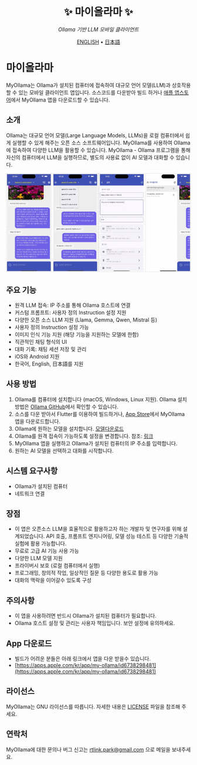<div align='center'>

# ✨ 마이올라마 ✨

_Ollama 기반 LLM 모바일 클라이언트_

[ENGLISH](./README.md) •
[日本語](./README_JP.md)

</div>

# 마이올라마

MyOllama는 Ollama가 설치된 컴퓨터에 접속하여 대규모 언어 모델(LLM)과 상호작용할 수 있는 모바일 클라이언트 앱입니다. 소스코드를 다운받아 빌드 하거나 [애플 앱스토어](https://apps.apple.com/us/app/my-ollama/id6738298481)에서 MyOllama 앱을 다운로드할 수 있습니다.

## 소개

Ollama는 대규모 언어 모델(Large Language Models, LLMs)을 로컬 컴퓨터에서 쉽게 실행할 수 있게 해주는 오픈 소스 소프트웨어입니다.
MyOllama를 사용하여 Ollama에 접속하여 다양한 LLM을 활용할 수 있습니다. MyOllama - Ollama 프로그램을 통해 자신의 컴퓨터에서 LLM을 실행하므로, 별도의 사용료 없이 AI 모델과 대화할 수 있습니다.

![poster](./image.jpg)

## 주요 기능

- 원격 LLM 접속: IP 주소를 통해 Ollama 호스트에 연결
- 커스텀 프롬프트: 사용자 정의 Instruction 설정 지원
- 다양한 오픈 소스 LLM 지원 (Llama, Gemma, Qwen, Mistral 등)
- 사용자 정의 Instruction 설정 가능
- 이미지 인식 기능 지원 (해당 기능을 지원하는 모델에 한함)
- 직관적인 채팅 형식의 UI
- 대화 기록: 채팅 세션 저장 및 관리
- iOS와 Android 지원
- 한국어, English, 日本語를 지원


## 사용 방법

1. Ollama를 컴퓨터에 설치합니다 (macOS, Windows, Linux 지원). Ollama 설치 방법은 [Ollama GitHub](https://ollama.com/download)에서 확인할 수 있습니다.
2. 소스를 다운 받아서 Flutter를 이용하여 빌드하거나, [App Store](https://apps.apple.com/us/app/my-ollama/id6738298481)에서 MyOllama 앱을 다운로드합니다.
3. Ollama에 원하는 모델을 설치합니다. [모델다운로드](https://ollama.com/search)
4. Ollama를 원격 접속이 가능하도록 설정을 변경합니다. 참조: [링크](http://practical.kr/?p=809) 
5. MyOllama 앱을 실행하고 Ollama가 설치된 컴퓨터의 IP 주소를 입력합니다.
6. 원하는 AI 모델을 선택하고 대화를 시작합니다.

## 시스템 요구사항

- Ollama가 설치된 컴퓨터
- 네트워크 연결

## 장점

- 이 앱은 오픈소스 LLM을 효율적으로 활용하고자 하는 개발자 및 연구자를 위해 설계되었습니다. API 호출, 프롬프트 엔지니어링, 모델 성능 테스트 등 다양한 기술적 실험에 활용 가능합니다.
- 무료로 고급 AI 기능 사용 가능
- 다양한 LLM 모델 지원
- 프라이버시 보호 (로컬 컴퓨터에서 실행)
- 프로그래밍, 창의적 작업, 일상적인 질문 등 다양한 용도로 활용 가능
- 대화의 맥락을 이어갈수 있도록 구성

## 주의사항

- 이 앱을 사용하려면 반드시 Ollama가 설치된 컴퓨터가 필요합니다.
- Ollama 호스트 설정 및 관리는 사용자 책임입니다. 보안 설정에 유의하세요.

## App 다운로드 

- 빌드가 어려운 분들은 아래 링크에서 앱을 다운 받을수 있습니다.
- [https://apps.apple.com/kr/app/my-ollama/id6738298481](https://apps.apple.com/kr/app/my-ollama/id6738298481)

## 라이선스

MyOllama는 GNU 라이선스를 따릅니다. 자세한 내용은 [LICENSE](LICENSE) 파일을 참조해 주세요.

## 연락처

MyOllama에 대한 문의나 버그 신고는 rtlink.park@gmail.com 으로 메일을 보내주세요.
